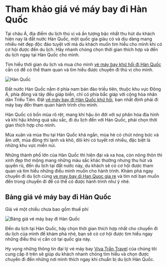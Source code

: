 <h1>Tham khảo giá vé máy bay đi Hàn Quốc</h1>

Tại châu Á, địa điểm du lịch thú vị và ấn tượng bậc nhất thu hút du khách hiện nay là đất nước Hàn Quốc, một quốc gia giàu có và dịu dàng mang nhiều nét đẹp độc đáo tuyệt vời mà du khách muốn tìm hiểu cho mình khi có cơ hội được đến du lịch. Hãy nhanh chóng chọn thời gian thích hợp và đến du lịch ngay tại Hàn Quốc cho mình.

Tìm hiểu thời gian du lịch và mua cho mình <a href = "http://vivatrantravel.vn/ve-may-bay-di-han-quoc.html" >vé máy bay khứ hồi đi Hàn Quốc</a> cần có để có thể tham quan và tìm hiểu được chuyến đi thú vị cho mình.

<img src = "https://vemaybayairastana.net/wp-content/uploads/2016/10/ve-may-bay-di-han-quoc-4.jpg" alt = "Hàn Quốc" />

Đất nước Hàn Quốc nằm ở phía nam bán đảo triều tiên, thuộc khu vực Đông Á, phía đông và tây đều giáp biển, chỉ có phía bắc giáp với cộng hòa nhân dân Triều Tiên. Đặt <a href = "https://vivatrantravel.com/ve-quoc-te/ve-may-bay-di-han-quoc.html" >vé máy bay đi Hàn Quốc khứ hồi</a>, bạn nhất định phải đi máy bay đến tham quan hành trình cho mình.

Hàn Quốc có bốn mùa rõ rệt, mang khí hậu ôn đới với sự phân hóa địa hình và khí hậu không quá sâu sắc, đi du lịch đến với Hàn Quốc, phải chọn thời gian thích hợp cho mình.

Mùa xuân và mùa thu tại Hàn Quốc khá ngắn, mùa hè có chút nóng bức và ẩm ướt, mùa đông thì lạnh và khô, đôi khi có tuyết rơi nhiều, đặc biệt là những khu vực miền núi.

Những thành phố lớn của Hàn Quốc thì hiện đại và xa hoa, còn nông thôn thì xinh đẹp thơ mộng mang những màu sắc khác thường nhưng thu hút và quyến rũ, đến du lịch tại đất nước này, du khách sẽ có cơ hội được tham quan và tìm hiểu những điều mình muốn cho hành trình.
Khám phá ngay chuyến đi du lịch cùng <a href = "https://visaxuatnhapcanh.vn/ve-may-bay-di-han-quoc.html" >ve may bay di Han Quoc gia re</a> và tìm nơi bạn muốn đến trong chuyến đi để có thể có được hành trình như ý nhé.

<h2>Bảng giá vé máy bay đi Hàn Quốc</h2>

Giá vé một chiều chưa bao gồm thuế phí

<img src = "https://vemaybayairastana.net/wp-content/uploads/2016/10/han-quoc-du-lich.jpg" alt = "Bảng giá vé máy bay đi Hàn Quốc"/>

Đến du lịch tại Hàn Quốc, hãy chọn thời gian thích hợp nhất cho chuyến đi du lịch của mình để khám phá nhé, bạn sẽ có cơ hội được tìm hiểu ngay những điều thú vị cần có tại quốc gia này.

Hy vọng những thông tin đại lý vé máy bay <a href = "http://vivatrantravel.vn/">Viva Trần Travel</a> của chúng tôi cung cấp ở trên sẽ giúp du khách nhanh chóng tìm hiểu và chọn được chuyến đi đến những nơi mình thích ngay khi chuẩn bị du lịch Hàn Quốc.

